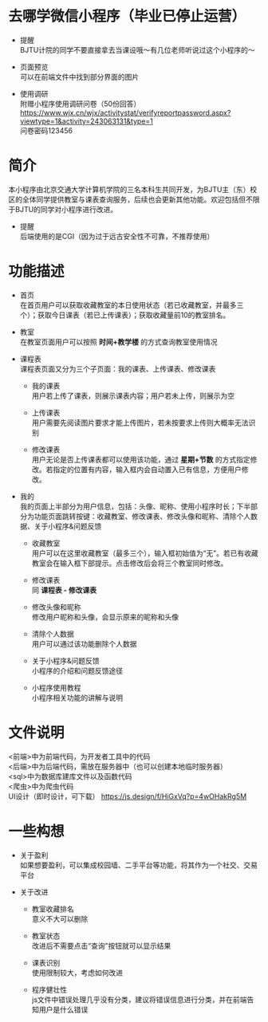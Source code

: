 # 去哪学微信小程序（毕业已停止运营）
- 提醒  
BJTU计院的同学不要直接拿去当课设哦～有几位老师听说过这个小程序的～

- 页面预览  
可以在前端文件中找到部分界面的图片

- 使用调研  
附赠小程序使用调研问卷（50份回答）https://www.wjx.cn/wjx/activitystat/verifyreportpassword.aspx?viewtype=1&activity=243063131&type=1  
问卷密码123456


# 简介
本小程序由北京交通大学计算机学院的三名本科生共同开发，为BJTU主（东）校区的全体同学提供教室与课表查询服务，后续也会更新其他功能。欢迎包括但不限于BJTU的同学对小程序进行改进。  
- 提醒  
后端使用的是CGI（因为过于远古安全性不可靠，不推荐使用）

# 功能描述

- 首页  
在首页用户可以获取收藏教室的本日使用状态（若已收藏教室，并最多三个）；获取今日课表（若已上传课表）；获取收藏量前10的教室排名。

- 教室  
在教室页面用户可以按照 **时间+教学楼** 的方式查询教室使用情况

- 课程表  
课程表页面又分为三个子页面：我的课表、上传课表、修改课表
  - 我的课表  
  用户若上传了课表，则展示课表内容；用户若未上传，则展示为空

  - 上传课表  
  用户需要先阅读图片要求才能上传图片，若未按要求上传则大概率无法识别

  - 修改课表  
  用户无论是否上传课表都可以使用该功能，通过 **星期+节数** 的方式指定修改。若指定的位置有内容，输入框内会自动置入已有信息，方便用户修改。

- 我的  
我的页面上半部分为用户信息，包括：头像、昵称、使用小程序时长；下半部分为功能页面跳转按键：收藏教室、修改课表、修改头像和昵称、清除个人数据、关于小程序&问题反馈
  - 收藏教室  
  用户可以在这里收藏教室（最多三个），输入框初始值为“无”。若已有收藏教室会在输入框下部提示。点击修改后会将三个教室同时修改。

  - 修改课表  
  同 **课程表 - 修改课表**

  - 修改头像和昵称  
  修改用户昵称和头像，会显示原来的昵称和头像

  - 清除个人数据  
  用户可以通过该功能删除个人数据

  - 关于小程序&问题反馈  
  小程序的介绍和问题反馈途径

  - 小程序使用教程  
  小程序相关功能的讲解与说明

# 文件说明
\<前端\>中为前端代码，为开发者工具中的代码  
\<后端\>中为后端代码，需放在服务器中（也可以创建本地临时服务器）  
\<sql\>中为数据库建库文件以及函数代码  
\<爬虫\>中为爬虫代码  
UI设计（即时设计，可下载）
https://js.design/f/HiGxVq?p=4wOHakRg5M

# 一些构想

- 关于盈利  
如果想要盈利，可以集成校园墙、二手平台等功能，将其作为一个社交、交易平台

- 关于改进  
  - 教室收藏排名  
    意义不大可以删除

  - 教室状态  
    改进后不需要点击“查询”按钮就可以显示结果

  - 课表识别  
    使用限制较大，考虑如何改进

  - 程序健壮性  
    js文件中错误处理几乎没有分类，建议将错误信息进行分类，并在前端告知用户是什么错误
